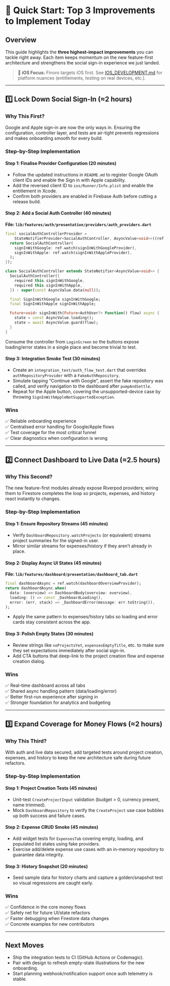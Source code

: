 # 🎯 Quick Start: Top 3 Improvements to Implement Today

## Overview

This guide highlights the **three highest-impact improvements** you can tackle right away. Each item keeps momentum on the new feature-first architecture and strengthens the social sign-in experience we just landed.

> **📱 iOS Focus:** Finoro targets iOS first. See [IOS_DEVELOPMENT.md](IOS_DEVELOPMENT.md) for platform nuances (entitlements, testing on real devices, etc.).

---

## 1️⃣ Lock Down Social Sign-In (≈2 hours)

### Why This First?

Google and Apple sign-in are now the only ways in. Ensuring the configuration, controller layer, and tests are air-tight prevents regressions and makes onboarding smooth for every build.

### Step-by-Step Implementation

#### Step 1: Finalise Provider Configuration (20 minutes)

- Follow the updated instructions in `README.md` to register Google OAuth client IDs and enable the Sign in with Apple capability.
- Add the reversed client ID to `ios/Runner/Info.plist` and enable the entitlement in Xcode.
- Confirm both providers are enabled in Firebase Auth before cutting a release build.

#### Step 2: Add a Social Auth Controller (40 minutes)

**File: `lib/features/auth/presentation/providers/auth_providers.dart`**

```dart
final socialAuthControllerProvider =
    StateNotifierProvider<SocialAuthController, AsyncValue<void>>((ref) {
  return SocialAuthController(
    signInWithGoogle: ref.watch(signInWithGoogleProvider),
    signInWithApple: ref.watch(signInWithAppleProvider),
  );
});
```

```dart
class SocialAuthController extends StateNotifier<AsyncValue<void>> {
  SocialAuthController({
    required this.signInWithGoogle,
    required this.signInWithApple,
  }) : super(const AsyncValue.data(null));

  final SignInWithGoogle signInWithGoogle;
  final SignInWithApple signInWithApple;

  Future<void> signInWith(Future<AuthUser?> Function() flow) async {
    state = const AsyncValue.loading();
    state = await AsyncValue.guard(flow);
  }
}
```

Consume the controller from `LoginScreen` so the buttons expose loading/error states in a single place and become trivial to test.

#### Step 3: Integration Smoke Test (30 minutes)

- Create an `integration_test/auth_flow_test.dart` that overrides `authRepositoryProvider` with a `FakeAuthRepository`.
- Simulate tapping “Continue with Google”, assert the fake repository was called, and verify navigation to the dashboard after `pumpAndSettle`.
- Repeat for the Apple button, covering the unsupported-device case by throwing `SignInWithAppleNotSupportedException`.

### Wins

✅ Reliable onboarding experience  
✅ Centralised error handling for Google/Apple flows  
✅ Test coverage for the most critical funnel  
✅ Clear diagnostics when configuration is wrong

---

## 2️⃣ Connect Dashboard to Live Data (≈2.5 hours)

### Why This Second?

The new feature-first modules already expose Riverpod providers; wiring them to Firestore completes the loop so projects, expenses, and history react instantly to changes.

### Step-by-Step Implementation

#### Step 1: Ensure Repository Streams (45 minutes)

- Verify `DashboardRepository.watchProjects` (or equivalent) streams project summaries for the signed-in user.
- Mirror similar streams for expenses/history if they aren’t already in place.

#### Step 2: Display Async UI States (45 minutes)

**File: `lib/features/dashboard/presentation/dashboard_tab.dart`**

```dart
final dashboardAsync = ref.watch(dashboardOverviewProvider);
return dashboardAsync.when(
  data: (overview) => DashboardBody(overview: overview),
  loading: () => const _DashboardLoading(),
  error: (err, stack) => _DashboardError(message: err.toString()),
);
```

- Apply the same pattern to expenses/history tabs so loading and error cards stay consistent across the app.

#### Step 3: Polish Empty States (30 minutes)

- Review strings like `noProjectsYet`, `expensesEmptyTitle`, etc. to make sure they set expectations immediately after social sign-in.
- Add CTA buttons that deep-link to the project creation flow and expense creation dialog.

### Wins

✅ Real-time dashboard across all tabs  
✅ Shared async handling pattern (data/loading/error)  
✅ Better first-run experience after signing in  
✅ Stronger foundation for analytics and budgeting

---

## 3️⃣ Expand Coverage for Money Flows (≈2 hours)

### Why This Third?

With auth and live data secured, add targeted tests around project creation, expenses, and history to keep the new architecture safe during future refactors.

### Step-by-Step Implementation

#### Step 1: Project Creation Tests (45 minutes)

- Unit-test `CreateProjectInput` validation (budget > 0, currency present, name trimmed).
- Mock `DashboardRepository` to verify the `CreateProject` use case bubbles up both success and failure cases.

#### Step 2: Expense CRUD Smoke (45 minutes)

- Add widget tests for `ExpensesTab` covering empty, loading, and populated list states using fake providers.
- Exercise add/delete expense use cases with an in-memory repository to guarantee data integrity.

#### Step 3: History Snapshot (20 minutes)

- Seed sample data for history charts and capture a golden/snapshot test so visual regressions are caught early.

### Wins

✅ Confidence in the core money flows  
✅ Safety net for future UI/state refactors  
✅ Faster debugging when Firestore data changes  
✅ Concrete examples for new contributors

---

## Next Moves

- Ship the integration tests to CI (GitHub Actions or Codemagic).
- Pair with design to refresh empty-state illustrations for the new onboarding.
- Start planning webhook/notification support once auth telemetry is stable.

